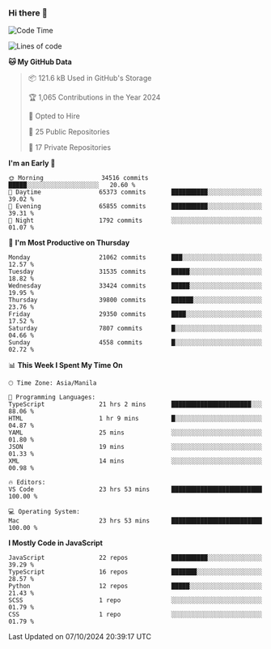 ### Hi there 👋

<!--START_SECTION:waka-->
![Code Time](http://img.shields.io/badge/Code%20Time-1%2C158%20hrs%2042%20mins-blue)

![Lines of code](https://img.shields.io/badge/From%20Hello%20World%20I%27ve%20Written-67.1%20million%20lines%20of%20code-blue)

**🐱 My GitHub Data** 

> 📦 121.6 kB Used in GitHub's Storage 
 > 
> 🏆 1,065 Contributions in the Year 2024
 > 
> 💼 Opted to Hire
 > 
> 📜 25 Public Repositories 
 > 
> 🔑 17 Private Repositories 
 > 
**I'm an Early 🐤** 

```text
🌞 Morning                34516 commits       █████░░░░░░░░░░░░░░░░░░░░   20.60 % 
🌆 Daytime                65373 commits       ██████████░░░░░░░░░░░░░░░   39.02 % 
🌃 Evening                65855 commits       ██████████░░░░░░░░░░░░░░░   39.31 % 
🌙 Night                  1792 commits        ░░░░░░░░░░░░░░░░░░░░░░░░░   01.07 % 
```
📅 **I'm Most Productive on Thursday** 

```text
Monday                   21062 commits       ███░░░░░░░░░░░░░░░░░░░░░░   12.57 % 
Tuesday                  31535 commits       █████░░░░░░░░░░░░░░░░░░░░   18.82 % 
Wednesday                33424 commits       █████░░░░░░░░░░░░░░░░░░░░   19.95 % 
Thursday                 39800 commits       ██████░░░░░░░░░░░░░░░░░░░   23.76 % 
Friday                   29350 commits       ████░░░░░░░░░░░░░░░░░░░░░   17.52 % 
Saturday                 7807 commits        █░░░░░░░░░░░░░░░░░░░░░░░░   04.66 % 
Sunday                   4558 commits        █░░░░░░░░░░░░░░░░░░░░░░░░   02.72 % 
```


📊 **This Week I Spent My Time On** 

```text
🕑︎ Time Zone: Asia/Manila

💬 Programming Languages: 
TypeScript               21 hrs 2 mins       ██████████████████████░░░   88.06 % 
HTML                     1 hr 9 mins         █░░░░░░░░░░░░░░░░░░░░░░░░   04.87 % 
YAML                     25 mins             ░░░░░░░░░░░░░░░░░░░░░░░░░   01.80 % 
JSON                     19 mins             ░░░░░░░░░░░░░░░░░░░░░░░░░   01.33 % 
XML                      14 mins             ░░░░░░░░░░░░░░░░░░░░░░░░░   00.98 % 

🔥 Editors: 
VS Code                  23 hrs 53 mins      █████████████████████████   100.00 % 

💻 Operating System: 
Mac                      23 hrs 53 mins      █████████████████████████   100.00 % 
```

**I Mostly Code in JavaScript** 

```text
JavaScript               22 repos            ██████████░░░░░░░░░░░░░░░   39.29 % 
TypeScript               16 repos            ███████░░░░░░░░░░░░░░░░░░   28.57 % 
Python                   12 repos            █████░░░░░░░░░░░░░░░░░░░░   21.43 % 
SCSS                     1 repo              ░░░░░░░░░░░░░░░░░░░░░░░░░   01.79 % 
CSS                      1 repo              ░░░░░░░░░░░░░░░░░░░░░░░░░   01.79 % 
```




 Last Updated on 07/10/2024 20:39:17 UTC
<!--END_SECTION:waka-->
